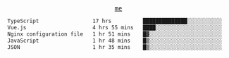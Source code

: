 <p align="center">
  <samp>
    <a href="https://yiwwhl.com">me</a>
  </samp>
</p>

<!--START_SECTION:waka-->

```txt
TypeScript                 17 hrs          ██████████████░░░░░░░░░░░   55.52 %
Vue.js                     4 hrs 55 mins   ████░░░░░░░░░░░░░░░░░░░░░   16.09 %
Nginx configuration file   1 hr 51 mins    █▓░░░░░░░░░░░░░░░░░░░░░░░   06.06 %
JavaScript                 1 hr 48 mins    █▒░░░░░░░░░░░░░░░░░░░░░░░   05.88 %
JSON                       1 hr 35 mins    █▒░░░░░░░░░░░░░░░░░░░░░░░   05.21 %
```

<!--END_SECTION:waka-->